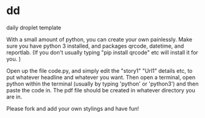 # dd
daily droplet template

With a small amount of python, you can create your own painlessly.  Make sure you have python 3 installed, and packages qrcode, datetime, and reportlab. (If you don't usually typing "pip install qrcode" etc will install it for you. ) 

Open up the file code.py, and simply edit the "story1" "Url1" details etc, to put whatever headline and whatever you want.  Then open a terminal, open python within the terminal (usually by typing 'python' or 'python3') and then paste the code in.  The pdf file should be created in whatever directory you are in. 

Please fork and add your own stylings and have fun! 
